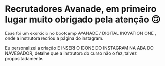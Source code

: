 


# Recrutadores Avanade, em primeiro lugar muito obrigado pela atenção 🙃




Esse foi um exercicio no bootcamp AVANADE / DIGITAL INOVATION ONE , onde a instrutora recriou a página do instagram.

Eu personalizei a criação E INSERI O ICONE DO INSTAGRAM NA ABA DO NAVEGADOR, detalhe que a instrutora do curso não o fez, talvez propositadamente.
